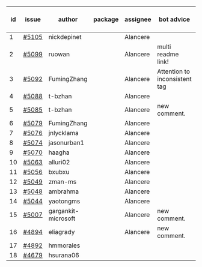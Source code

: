 | id | issue | author | package | assignee | bot advice | created date of issue | target release date | date from target |
| ------ | ------ | ------ | ------ | ------ | ------ | ------ | ------ | :-----: |
| 1 | [#5105](https://github.com/Azure/sdk-release-request/issues/5105) | nickdepinet |  | Alancere |  | 04-01 | 04-26 |  |
| 2 | [#5099](https://github.com/Azure/sdk-release-request/issues/5099) | ruowan |  | Alancere | multi readme link! | 04-01 | 04-26 |  |
| 3 | [#5092](https://github.com/Azure/sdk-release-request/issues/5092) | FumingZhang |  | Alancere | Attention to inconsistent tag | 03-27 | 04-26 |  |
| 4 | [#5088](https://github.com/Azure/sdk-release-request/issues/5088) | t-bzhan |  | Alancere |  | 03-27 | 04-26 |  |
| 5 | [#5085](https://github.com/Azure/sdk-release-request/issues/5085) | t-bzhan |  | Alancere | new comment. | 03-27 | 04-15 |  |
| 6 | [#5079](https://github.com/Azure/sdk-release-request/issues/5079) | FumingZhang |  | Alancere |  | 03-25 | 04-26 |  |
| 7 | [#5076](https://github.com/Azure/sdk-release-request/issues/5076) | jnlycklama |  | Alancere |  | 03-22 | 04-26 |  |
| 8 | [#5074](https://github.com/Azure/sdk-release-request/issues/5074) | jasonurban1 |  | Alancere |  | 03-22 | 04-26 |  |
| 9 | [#5070](https://github.com/Azure/sdk-release-request/issues/5070) | haagha |  | Alancere |  | 03-21 | 04-26 |  |
| 10 | [#5063](https://github.com/Azure/sdk-release-request/issues/5063) | alluri02 |  | Alancere |  | 03-20 | 04-26 |  |
| 11 | [#5056](https://github.com/Azure/sdk-release-request/issues/5056) | bxubxu |  | Alancere |  | 03-18 | 04-26 |  |
| 12 | [#5049](https://github.com/Azure/sdk-release-request/issues/5049) | zman-ms |  | Alancere |  | 03-15 | 04-07 |  |
| 13 | [#5048](https://github.com/Azure/sdk-release-request/issues/5048) | ambrahma |  | Alancere |  | 03-15 | 04-26 |  |
| 14 | [#5044](https://github.com/Azure/sdk-release-request/issues/5044) | yaotongms |  | Alancere |  | 03-13 | 04-26 |  |
| 15 | [#5007](https://github.com/Azure/sdk-release-request/issues/5007) | gargankit-microsoft |  | Alancere | new comment. | 02-28 | 04-07 |  |
| 16 | [#4894](https://github.com/Azure/sdk-release-request/issues/4894) | eliagrady |  | Alancere | new comment. | 01-18 | 04-26 |  |
| 17 | [#4892](https://github.com/Azure/sdk-release-request/issues/4892) | hmmorales |  |  |  | 01-16 |  | 0 |
| 18 | [#4679](https://github.com/Azure/sdk-release-request/issues/4679) | hsurana06 |  |  |  | 10-23 |  | 0 |
